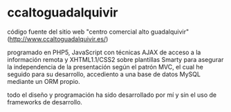 ccaltoguadalquivir
==================

código fuente del sitio web "centro comercial alto guadalquivir" (http://www.ccaltoguadalquivir.es/)

programado en PHP5, JavaScript con técnicas AJAX de acceso a la información remota y XHTML1.1/CSS2 
sobre plantillas Smarty para asegurar la independencia de la presentación según el patrón MVC, el 
cual he seguido para su desarrollo, accediento a una base de datos MySQL mediante un ORM propio.

todo el diseño y programación ha sido desarrollado por mí y sin el uso de frameworks de desarrollo.
